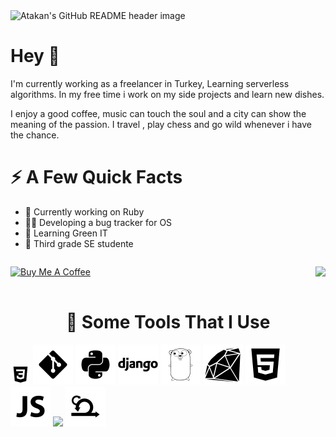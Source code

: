 <img src="https://i.imgur.com/oRSMlSV.png" alt="Atakan's GitHub README header image" style="width:1000px;height:500px">

<h1>Hey 👋</h1>
<p>I'm currently working as a freelancer in Turkey, Learning serverless algorithms. In my free time i work on my side projects and learn new dishes.</p>
<p>I enjoy a good coffee, music can touch the soul and a city can show the meaning of the passion. I travel , play chess and go wild whenever i have the chance.</p>

<h1>⚡️ A Few Quick Facts</h1>
<ul>
      <li>📙 Currently working on Ruby</li>
      <li>👨‍💻 Developing a bug tracker for OS</li>
      <li>🍌 Learning Green IT</li>
      <li>🌵 Third grade SE studente </li>
</ul>
      

<div style='display:flex;justify-content:space-between;'>
<p>
<a href="https://www.buymeacoffee.com/mokkapps" target="_blank" rel="noreferrer nofollow">
      <img src="https://cdn.buymeacoffee.com/buttons/default-red.png" alt="Buy Me A Coffee" height="40" width="170" >
            </a></p>
<p>
            <a href="https://www.linkedin.com/in/atakan-yildirim-1b202a234/"><img src="https://img.shields.io/badge/linkedin-%230077B5.svg?&style=for-the-badge&logo=linkedin&logoColor=white"height=40></a></p>
</div>

<center><h1>🚀 Some Tools That I Use</h1></center>
<p>
<img src='https://raw.githubusercontent.com/vorillaz/devicons/ba75593fdf8d66496676a90cbf127d721f73e961/!PNG/css3.png'>
<img src='https://raw.githubusercontent.com/vorillaz/devicons/ba75593fdf8d66496676a90cbf127d721f73e961/!SVG/git.svg'>
<img src='https://raw.githubusercontent.com/vorillaz/devicons/ba75593fdf8d66496676a90cbf127d721f73e961/!SVG/python.svg'>
<img src='https://raw.githubusercontent.com/vorillaz/devicons/ba75593fdf8d66496676a90cbf127d721f73e961/!SVG/django.svg'>
<img src='https://raw.githubusercontent.com/vorillaz/devicons/ba75593fdf8d66496676a90cbf127d721f73e961/!SVG/go.svg'>
<img src='https://raw.githubusercontent.com/vorillaz/devicons/ba75593fdf8d66496676a90cbf127d721f73e961/!SVG/ruby.svg'>
<img src='https://raw.githubusercontent.com/vorillaz/devicons/ba75593fdf8d66496676a90cbf127d721f73e961/!SVG/html5.svg'>
<img src='https://raw.githubusercontent.com/vorillaz/devicons/ba75593fdf8d66496676a90cbf127d721f73e961/!SVG/javascript.svg'>
<img src='https://raw.githubusercontent.com/vorillaz/devicons/ba75593fdf8d66496676a90cbf127d721f73e961/!SVG/sqllite.svg'>
<img src='https://raw.githubusercontent.com/vorillaz/devicons/ba75593fdf8d66496676a90cbf127d721f73e961/!SVG/scrum.svg'>
      </p>






